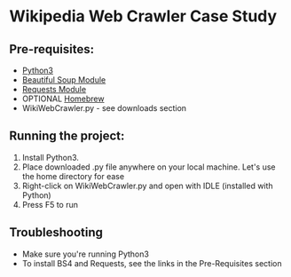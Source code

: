 # Wikipedia Web Crawler Case Study

## Pre-requisites:
  * [Python3](https://www.python.org/)
  * [Beautiful Soup Module](https://www.crummy.com/software/BeautifulSoup/bs4/doc/)
  * [Requests Module](http://docs.python-requests.org/en/master/user/install/)
  * OPTIONAL [Homebrew](https://docs.brew.sh/Homebrew-and-Python.html)
  * WikiWebCrawler.py - see downloads section

## Running the project:
  1. Install Python3.
  2. Place downloaded .py file anywhere on your local machine. Let's use the home directory for ease
  3. Right-click on WikiWebCrawler.py and open with IDLE (installed with Python)
  4. Press F5 to run
  
## Troubleshooting
  * Make sure you're running Python3
  * To install BS4 and Requests, see the links in the Pre-Requisites section
